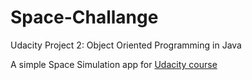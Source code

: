 # Space-Challange
Udacity Project 2: Object Oriented Programming in Java

A simple Space Simulation app for [Udacity course](https://classroom.udacity.com/courses/ud283)
